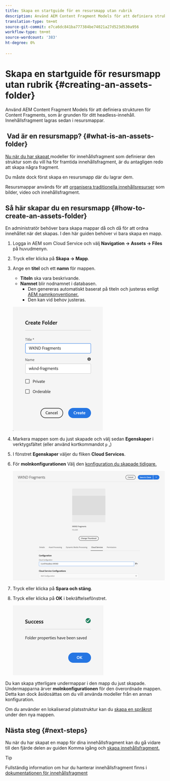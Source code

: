 ```yaml
---
title: Skapa en startguide för en resursmapp utan rubrik
description: Använd AEM Content Fragment Models för att definiera strukturen för Content Fragments, som är grunden för ditt headless-innehåll.
translation-type: tm+mt
source-git-commit: e7ca6dc841ba777384be74021a27d523d530a956
workflow-type: tm+mt
source-wordcount: '383'
ht-degree: 0%

---
```



# Skapa en startguide för resursmapp utan rubrik {#creating-an-assets-folder}

Använd AEM Content Fragment Models för att definiera strukturen för Content Fragments, som är grunden för ditt headless-innehåll. Innehållsfragment lagras sedan i resursmappar.

##  Vad är en resursmapp? {#what-is-an-assets-folder}

[Nu när du har skapat ](create-content-model.md) modeller för innehållsfragment som definierar den struktur som du vill ha för framtida innehållsfragment, är du antagligen redo att skapa några fragment.

Du måste dock först skapa en resursmapp där du lagrar dem.

Resursmappar används för att [organisera traditionella innehållsresurser](/help/assets/manage-digital-assets.md) som bilder, video och innehållsfragment.

## Så här skapar du en resursmapp {#how-to-create-an-assets-folder}

En administratör behöver bara skapa mappar då och då för att ordna innehållet när det skapas. I den här guiden behöver vi bara skapa en mapp.

1. Logga in AEM som Cloud Service och välj **Navigation -> Assets -> Files** på huvudmenyn.
1. Tryck eller klicka på **Skapa -> Mapp**.
1. Ange en **titel** och ett **namn** för mappen.
   * **Titeln** ska vara beskrivande.
   * **Namnet** blir nodnamnet i databasen.
      * Den genereras automatiskt baserat på titeln och justeras enligt [AEM namnkonventioner.](/help/implementing/developing/introduction/naming-conventions.md)
      * Den kan vid behov justeras.

   ![Skapa mapp](../assets/assets-folder-create.png)
1. Markera mappen som du just skapade och välj sedan **Egenskaper** i verktygsfältet (eller använd kortkommandot `p` [.](/help/sites-cloud/authoring/getting-started/keyboard-shortcuts.md))
1. I fönstret **Egenskaper** väljer du fliken **Cloud Services**.
1. För **molnkonfigurationen** Välj den [konfiguration du skapade tidigare.](create-configuration.md)

   ![Konfigurera resursmapp](../assets/assets-folder-configure.png)
1. Tryck eller klicka på **Spara och stäng**.
1. Tryck eller klicka på **OK** i bekräftelsefönstret.

   ![Bekräftelsefönstret](../assets/assets-folder-confirmation.png)

Du kan skapa ytterligare undermappar i den mapp du just skapade. Undermapparna ärver **molnkonfigurationen** för den överordnade mappen. Detta kan dock åsidosättas om du vill använda modeller från en annan konfiguration.

Om du använder en lokaliserad platsstruktur kan du [skapa en språkrot](/help/assets/translate-assets.md) under den nya mappen.

## Nästa steg {#next-steps}

Nu när du har skapat en mapp för dina innehållsfragment kan du gå vidare till den fjärde delen av guiden Komma igång och [skapa innehållsfragment.](create-content-fragment.md)

>[!TIP]
>
>Fullständig information om hur du hanterar innehållsfragment finns i [dokumentationen för innehållsfragment](/help/assets/content-fragments/content-fragments.md)
